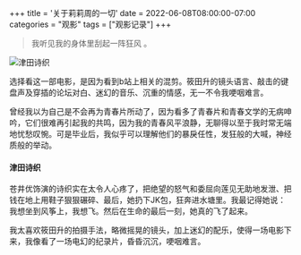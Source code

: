 +++
title = '关于莉莉周的一切'
date = 2022-06-08T08:00:00-07:00
categories = "观影"
tags = ["观影记录"]
+++
> 我听见我的身体里刮起一阵狂风 。

![津田诗织](../img/津田诗织.png)

选择看这一部电影，是因为看到b站上相关的混剪。筱田升的镜头语言、敲击的键盘声及穿插的论坛对白、迷幻的音乐、沉重的情感，无一不令我哽咽难言。

曾经我以为自己是不会再为青春片所动了，因为看多了青春片和青春文学的无病呻吟，它们很难再引起我的共鸣，因为我的青春风平浪静，无聊得以至于我时常无端地忧愁叹惋。可是毕业后，我似乎可以理解他们的暴戾任性，发狂般的大喊，神经质般的举动。

#### 津田诗织
苍井优饰演的诗织实在太令人心疼了，把绝望的怒气和委屈向莲见无助地发泄、把钱在地上用鞋子狠狠碾碎、最后，她扔下JK包，狂奔进水塘里。我最记得她说：我想坐到风筝上，我想飞。然后在生命的最后一刻，她真的飞了起来。

我太喜欢筱田升的拍摄手法，略微摇晃的镜头，加上迷幻的配乐，使得一场电影下来，我像看了一场电幻的纪录片，昏昏沉沉，哽咽难言。